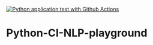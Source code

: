 [![Python application test with Github Actions](https://github.com/ArturMalkov/python-CI-NLP-playground/actions/workflows/devops.yml/badge.svg)](https://github.com/ArturMalkov/python-CI-NLP-playground/actions/workflows/devops.yml)

# Python-CI-NLP-playground

